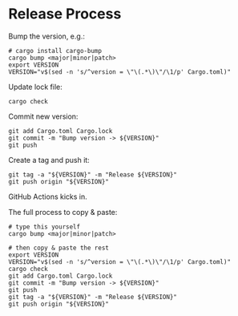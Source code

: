 <!-- Source: https://github.com/hendrikmaus/rust-workflows -->

# Release Process

Bump the version, e.g.:

```shell
# cargo install cargo-bump
cargo bump <major|minor|patch>
export VERSION
VERSION="v$(sed -n 's/^version = \"\(.*\)\"/\1/p' Cargo.toml)"
```

Update lock file:

```shell
cargo check
```

Commit new version:

```shell
git add Cargo.toml Cargo.lock
git commit -m "Bump version -> ${VERSION}"
git push
```

Create a tag and push it:

```shell
git tag -a "${VERSION}" -m "Release ${VERSION}"
git push origin "${VERSION}"
```

GitHub Actions kicks in.

The full process to copy & paste:

```shell
# type this yourself
cargo bump <major|minor|patch>

# then copy & paste the rest
export VERSION
VERSION="v$(sed -n 's/^version = \"\(.*\)\"/\1/p' Cargo.toml)"
cargo check
git add Cargo.toml Cargo.lock
git commit -m "Bump version -> ${VERSION}"
git push
git tag -a "${VERSION}" -m "Release ${VERSION}"
git push origin "${VERSION}"
```
